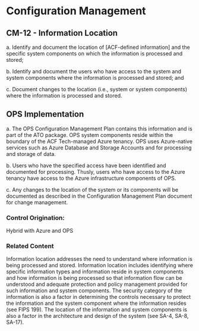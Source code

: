# Configuration Management
## CM-12 - Information Location

a. Identify and document the location of [ACF-defined information] and the specific system components on which the information is processed and stored;

b. Identify and document the users who have access to the system and system components where the information is processed and stored; and

c. Document changes to the location (i.e., system or system components) where the information is processed and stored.

## OPS Implementation

a. The OPS Configuration Management Plan contains this information and is part of the ATO package. OPS system components reside within the boundary of the ACF Tech-managed Azure tenancy. OPS uses Azure-native services such as Azure Database and Storage Accounts and for processing and storage of data.

b. Users who have the specified access have been identified and documented for processing. Thusly, users who have access to the Azure tenancy have access to the Azure infrastructure components of OPS.

c. Any changes to the location of the system or its components will be documented as described in the Configuration Management Plan document for change management.


### Control Origination:

Hybrid with Azure and OPS

### Related Content

Information location addresses the need to understand where information is being processed and stored. Information location includes identifying where specific information types and information reside in system components and how information is being processed so that information flow can be understood and adequate protection and policy management provided for such information and system components. The security category of the information is also a factor in determining the controls necessary to protect the information and the system component where the information resides (see FIPS 199). The location of the information and system components is also a factor in the architecture and design of the system (see SA-4, SA-8, SA-17).
